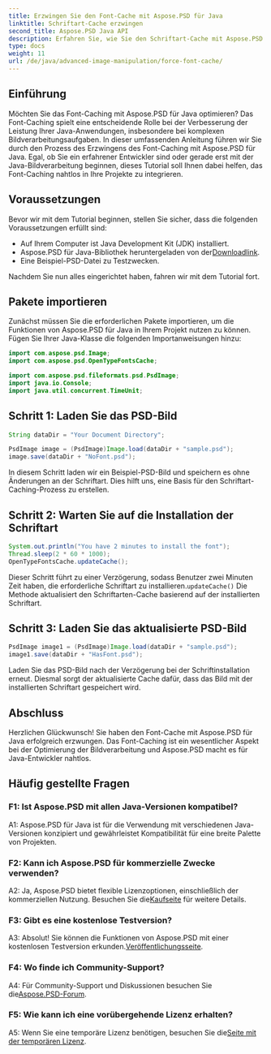 ```yaml
---
title: Erzwingen Sie den Font-Cache mit Aspose.PSD für Java
linktitle: Schriftart-Cache erzwingen
second_title: Aspose.PSD Java API
description: Erfahren Sie, wie Sie den Schriftart-Cache mit Aspose.PSD für Java erzwingen. Optimieren Sie die Bildverarbeitung und verbessern Sie die Leistung mit dieser Schritt-für-Schritt-Anleitung.
type: docs
weight: 11
url: /de/java/advanced-image-manipulation/force-font-cache/
---
```

## Einführung

Möchten Sie das Font-Caching mit Aspose.PSD für Java optimieren? Das Font-Caching spielt eine entscheidende Rolle bei der Verbesserung der Leistung Ihrer Java-Anwendungen, insbesondere bei komplexen Bildverarbeitungsaufgaben. In dieser umfassenden Anleitung führen wir Sie durch den Prozess des Erzwingens des Font-Caching mit Aspose.PSD für Java. Egal, ob Sie ein erfahrener Entwickler sind oder gerade erst mit der Java-Bildverarbeitung beginnen, dieses Tutorial soll Ihnen dabei helfen, das Font-Caching nahtlos in Ihre Projekte zu integrieren.

## Voraussetzungen

Bevor wir mit dem Tutorial beginnen, stellen Sie sicher, dass die folgenden Voraussetzungen erfüllt sind:

- Auf Ihrem Computer ist Java Development Kit (JDK) installiert.
-  Aspose.PSD für Java-Bibliothek heruntergeladen von der[Downloadlink](https://releases.aspose.com/psd/java/).
- Eine Beispiel-PSD-Datei zu Testzwecken.

Nachdem Sie nun alles eingerichtet haben, fahren wir mit dem Tutorial fort.

## Pakete importieren

Zunächst müssen Sie die erforderlichen Pakete importieren, um die Funktionen von Aspose.PSD für Java in Ihrem Projekt nutzen zu können. Fügen Sie Ihrer Java-Klasse die folgenden Importanweisungen hinzu:

```java
import com.aspose.psd.Image;
import com.aspose.psd.OpenTypeFontsCache;

import com.aspose.psd.fileformats.psd.PsdImage;
import java.io.Console;
import java.util.concurrent.TimeUnit;
```

## Schritt 1: Laden Sie das PSD-Bild

```java
String dataDir = "Your Document Directory";

PsdImage image = (PsdImage)Image.load(dataDir + "sample.psd");
image.save(dataDir + "NoFont.psd");
```

In diesem Schritt laden wir ein Beispiel-PSD-Bild und speichern es ohne Änderungen an der Schriftart. Dies hilft uns, eine Basis für den Schriftart-Caching-Prozess zu erstellen.

## Schritt 2: Warten Sie auf die Installation der Schriftart

```java
System.out.println("You have 2 minutes to install the font");
Thread.sleep(2 * 60 * 1000);
OpenTypeFontsCache.updateCache();
```

 Dieser Schritt führt zu einer Verzögerung, sodass Benutzer zwei Minuten Zeit haben, die erforderliche Schriftart zu installieren.`updateCache()` Die Methode aktualisiert den Schriftarten-Cache basierend auf der installierten Schriftart.

## Schritt 3: Laden Sie das aktualisierte PSD-Bild

```java
PsdImage image1 = (PsdImage)Image.load(dataDir + "sample.psd");
image1.save(dataDir + "HasFont.psd");
```

Laden Sie das PSD-Bild nach der Verzögerung bei der Schriftinstallation erneut. Diesmal sorgt der aktualisierte Cache dafür, dass das Bild mit der installierten Schriftart gespeichert wird.

## Abschluss

Herzlichen Glückwunsch! Sie haben den Font-Cache mit Aspose.PSD für Java erfolgreich erzwungen. Das Font-Caching ist ein wesentlicher Aspekt bei der Optimierung der Bildverarbeitung und Aspose.PSD macht es für Java-Entwickler nahtlos.

## Häufig gestellte Fragen

### F1: Ist Aspose.PSD mit allen Java-Versionen kompatibel?

A1: Aspose.PSD für Java ist für die Verwendung mit verschiedenen Java-Versionen konzipiert und gewährleistet Kompatibilität für eine breite Palette von Projekten.

### F2: Kann ich Aspose.PSD für kommerzielle Zwecke verwenden?

 A2: Ja, Aspose.PSD bietet flexible Lizenzoptionen, einschließlich der kommerziellen Nutzung. Besuchen Sie die[Kaufseite](https://purchase.aspose.com/buy) für weitere Details.

### F3: Gibt es eine kostenlose Testversion?

 A3: Absolut! Sie können die Funktionen von Aspose.PSD mit einer kostenlosen Testversion erkunden.[Veröffentlichungsseite](https://releases.aspose.com/).

### F4: Wo finde ich Community-Support?

 A4: Für Community-Support und Diskussionen besuchen Sie die[Aspose.PSD-Forum](https://forum.aspose.com/c/psd/34).

### F5: Wie kann ich eine vorübergehende Lizenz erhalten?

 A5: Wenn Sie eine temporäre Lizenz benötigen, besuchen Sie die[Seite mit der temporären Lizenz](https://purchase.aspose.com/temporary-license/).